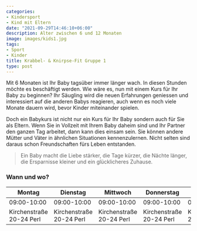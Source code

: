 ```yaml
---
categories:
- Kindersport
- Kind mit Eltern
date: "2021-09-29T14:46:10+06:00"
description: Alter zwischen 6 und 12 Monaten
image: images/kids1.jpg
tags:
- Sport
- Kinder
title: Krabbel- & Knirpse-Fit Gruppe 1
type: post
---
```


Mit 6 Monaten ist Ihr Baby tagsüber immer länger wach. In diesen Stunden möchte es beschäftigt werden. Wie wäre es, nun mit einem Kurs für Ihr Baby zu beginnen?
Ihr Säugling wird die neuen Erfahrungen geniessen und interessiert auf die anderen Babys
 reagieren, auch wenn es noch viele Monate dauern wird, bevor Kinder miteinander spielen. 
 
Doch ein Babykurs ist nicht nur ein Kurs für Ihr Baby sondern auch für Sie als Eltern. Wenn Sie in Vollzeit mit Ihrem Baby daheim sind und Ihr Partner den ganzen Tag arbeitet, dann kann dies einsam sein. Sie können andere Mütter und Väter in ähnlichen Situationen kennenzulernen. Nicht selten sind daraus schon Freundschaften fürs Leben entstanden.



> Ein Baby macht die Liebe stärker, die Tage kürzer, die Nächte länger, die Ersparnisse kleiner und ein glücklicheres Zuhause.

### Wann und wo?

   Montag | Dienstag | Mittwoch | Donnerstag | Freitag |
  --------|----------|----------|------------|---------|
   09:00-10:00 | 09:00-10:00 | 09:00-10:00 | 09:00-10:00 | 09:00-10:00 |
   Kirchenstraße 20-24 Perl | Kirchenstraße 20-24 Perl | Kirchenstraße 20-24 Perl | Kirchenstraße 20-24 Perl | Kirchenstraße 20-24 Perl |





